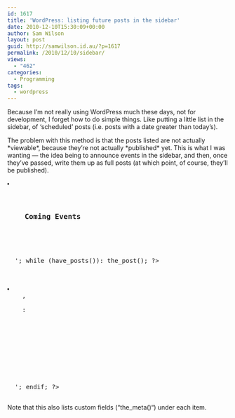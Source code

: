 ```yaml
---
id: 1617
title: 'WordPress: listing future posts in the sidebar'
date: 2010-12-10T15:30:09+00:00
author: Sam Wilson
layout: post
guid: http://samwilson.id.au/?p=1617
permalink: /2010/12/10/sidebar/
views:
  - "462"
categories:
  - Programming
tags:
  - wordpress
---
```

Because I’m not really using WordPress much these days, not for development, I forget how to do simple things. Like putting a little list in the sidebar, of ‘scheduled’ posts (i.e. posts with a date greater than today’s).

The problem with this method is that the posts listed are not actually \*viewable\*, because they’re not actually \*published\* yet. This is what I was wanting — the idea being to announce events in the sidebar, and then, once they’ve passed, write them up as full posts (at which point, of course, they’ll be published).

<pre lang="php"><li class="widget-container">
  <h3 class="widget-title">
    Coming Events
  </h3>
  
  
  <?php query_posts('post_status=future&#038;category_name=events&#038;');
if (have_posts()): echo '<ul>'; while (have_posts()): the_post(); ?>
  
  
  <li>
    <?php echo get_the_date() ?>, 
    
    <?php the_time() ?>:
    
    
    <strong><?php the_title(); ?></strong>
    
    <?php the_meta(); ?>
    
  </li>
  
  
  <?php endwhile; echo '</ul>'; endif; ?>
  </pre>
  
  
  <p>
    Note that this also lists custom fields (“the_meta()“) under each item.
  </p>